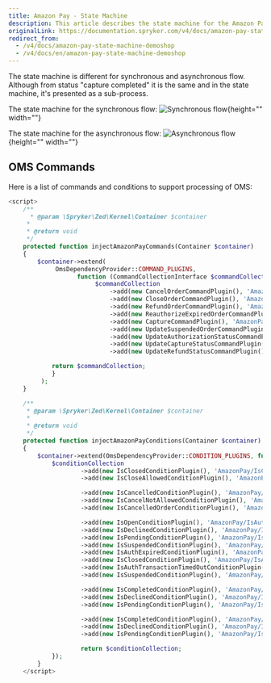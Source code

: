 ```yaml
---
title: Amazon Pay - State Machine
description: This article describes the state machine for the Amazon Pay module in the Spryker Legacy Demoshop.
originalLink: https://documentation.spryker.com/v4/docs/amazon-pay-state-machine-demoshop
redirect_from:
  - /v4/docs/amazon-pay-state-machine-demoshop
  - /v4/docs/en/amazon-pay-state-machine-demoshop
---
```


The state machine is different for synchronous and asynchronous flow. Although from status "capture completed" it is the same and in the state machine, it's presented as a sub-process.

The state machine for the synchronous flow:
![Synchronous flow](https://spryker.s3.eu-central-1.amazonaws.com/docs/Technology+Partners/Payment+Partners/Amazon+Pay/sync.png){height="" width=""}

The state machine for the asynchronous flow:
![Asynchronous flow](https://spryker.s3.eu-central-1.amazonaws.com/docs/Technology+Partners/Payment+Partners/Amazon+Pay/async.png){height="" width=""}

## OMS Commands
Here is a list of commands and conditions to support processing of OMS:
```php
<script>
    /**
      * @param \Spryker\Zed\Kernel\Container $container
     *
     * @return void
     */
    protected function injectAmazonPayCommands(Container $container)
    {
        $container->extend(
             OmsDependencyProvider::COMMAND_PLUGINS,
                   function (CommandCollectionInterface $commandCollection) {
                        $commandCollection
                            ->add(new CancelOrderCommandPlugin(), 'AmazonPay/CancelOrder')
                            ->add(new CloseOrderCommandPlugin(), 'AmazonPay/CloseOrder')
                            ->add(new RefundOrderCommandPlugin(), 'AmazonPay/RefundOrder')
                            ->add(new ReauthorizeExpiredOrderCommandPlugin(), 'AmazonPay/ReauthorizeExpiredOrder')
                            ->add(new CaptureCommandPlugin(), 'AmazonPay/Capture')
                            ->add(new UpdateSuspendedOrderCommandPlugin(), 'AmazonPay/UpdateSuspendedOrder')
                            ->add(new UpdateAuthorizationStatusCommandPlugin(), 'AmazonPay/UpdateAuthorizationStatus')
                            ->add(new UpdateCaptureStatusCommandPlugin(), 'AmazonPay/UpdateCaptureStatus')
                            ->add(new UpdateRefundStatusCommandPlugin(), 'AmazonPay/UpdateRefundStatus');

            return $commandCollection;
            }
         );
    }

    /**
     * @param \Spryker\Zed\Kernel\Container $container
     *
     * @return void
     */
    protected function injectAmazonPayConditions(Container $container)
    {
        $container->extend(OmsDependencyProvider::CONDITION_PLUGINS, function       (ConditionCollectionInterface $conditionCollection) {
            $conditionCollection
                    ->add(new IsClosedConditionPlugin(), 'AmazonPay/IsClosed')
                    ->add(new IsCloseAllowedConditionPlugin(), 'AmazonPay/IsCloseAllowed')

                    ->add(new IsCancelledConditionPlugin(), 'AmazonPay/IsCancelled')
                    ->add(new IsCancelNotAllowedConditionPlugin(), 'AmazonPay/IsCancelNotAllowed')
                    ->add(new IsCancelledOrderConditionPlugin(), 'AmazonPay/IsOrderCancelled')

                    ->add(new IsOpenConditionPlugin(), 'AmazonPay/IsAuthOpen')
                    ->add(new IsDeclinedConditionPlugin(), 'AmazonPay/IsAuthDeclined')
                    ->add(new IsPendingConditionPlugin(), 'AmazonPay/IsAuthPending')
                    ->add(new IsSuspendedConditionPlugin(), 'AmazonPay/IsAuthSuspended')
                    ->add(new IsAuthExpiredConditionPlugin(), 'AmazonPay/IsAuthExpired')
                    ->add(new IsClosedConditionPlugin(), 'AmazonPay/IsAuthClosed')
                    ->add(new IsAuthTransactionTimedOutConditionPlugin(), 'AmazonPay/IsAuthTransactionTimedOut')
                    ->add(new IsSuspendedConditionPlugin(), 'AmazonPay/IsPaymentMethodChanged')

                    ->add(new IsCompletedConditionPlugin(), 'AmazonPay/IsCaptureCompleted')
                    ->add(new IsDeclinedConditionPlugin(), 'AmazonPay/IsCaptureDeclined')
                    ->add(new IsPendingConditionPlugin(), 'AmazonPay/IsCapturePending')

                    ->add(new IsCompletedConditionPlugin(), 'AmazonPay/IsRefundCompleted')
                    ->add(new IsDeclinedConditionPlugin(), 'AmazonPay/IsRefundDeclined')
                    ->add(new IsPendingConditionPlugin(), 'AmazonPay/IsRefundPending');

                    return $conditionCollection;
            });
        }
    </script>
```
